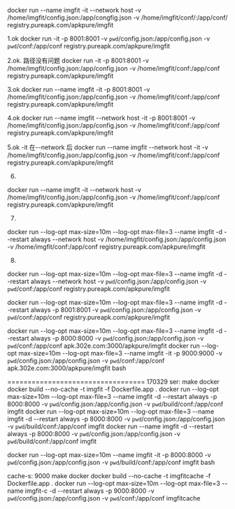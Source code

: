 docker run --name imgfit -it --network host -v /home/imgfit/config.json:/app/congfig.json   -v /home/imgfit/conf/:/app/conf/ registry.pureapk.com/apkpure/imgfit


1.ok
docker run -it -p 8001:8001 -v `pwd`/config.json:/app/config.json -v `pwd`/conf:/app/conf  registry.pureapk.com/apkpure/imgfit 


2.ok.  路径没有问题
docker run -it -p 8001:8001 -v /home/imgfit/config.json:/app/config.json -v /home/imgfit/conf:/app/conf  registry.pureapk.com/apkpure/imgfit   

3.ok
docker run --name imgfit -it -p 8001:8001 -v /home/imgfit/config.json:/app/config.json -v /home/imgfit/conf:/app/conf  registry.pureapk.com/apkpure/imgfit 


4.ok
docker run --name imgfit  --network host  -it -p 8001:8001 -v /home/imgfit/config.json:/app/config.json -v /home/imgfit/conf:/app/conf  registry.pureapk.com/apkpure/imgfit 


5.ok -it 在--network 后
docker run --name imgfit  --network host  -it -v /home/imgfit/config.json:/app/config.json -v /home/imgfit/conf:/app/conf  registry.pureapk.com/apkpure/imgfit 

6.

docker run --name imgfit  -it --network host -v /home/imgfit/config.json:/app/config.json -v /home/imgfit/conf:/app/conf  registry.pureapk.com/apkpure/imgfit 


7. 
docker run --log-opt max-size=10m --log-opt max-file=3 --name imgfit -d  --restart always --network host -v /home/imgfit/config.json:/app/config.json -v /home/imgfit/conf:/app/conf  registry.pureapk.com/apkpure/imgfit 


8.
docker run --log-opt max-size=10m --log-opt max-file=3 --name imgfit -d  --restart always --network host -v `pwd`/config.json:/app/config.json -v `pwd`/conf:/app/conf  registry.pureapk.com/apkpure/imgfit 


docker run --log-opt max-size=10m --log-opt max-file=3 --name imgfit -d  --restart always -p 8001:8001 -v `pwd`/config.json:/app/config.json -v `pwd`/conf:/app/conf  registry.pureapk.com/apkpure/imgfit 



docker run --log-opt max-size=10m --log-opt max-file=3 --name imgfit -d  --restart always -p 8000:8000 -v `pwd`/config.json:/app/config.json -v `pwd`/conf:/app/conf  apk.302e.com:3000/apkpure/imgfit
docker run --log-opt max-size=10m --log-opt max-file=3 --name imgfit -it -p 9000:9000 -v `pwd`/config.json:/app/config.json -v `pwd`/conf:/app/conf  apk.302e.com:3000/apkpure/imgfit bash


==================================
170329
ser:
make docker
docker build --no-cache   -t imgfit  -f Dockerfile.app .
docker run --log-opt max-size=10m --log-opt max-file=3 --name imgfit -d  --restart always -p 8000:8000 -v `pwd`/config.json:/app/config.json -v `pwd`/build/conf:/app/conf  imgfit
docker run --log-opt max-size=10m --log-opt max-file=3 --name imgfit -d  --restart always -p 8000:8000 -v `pwd`/config.json:/app/config.json -v `pwd`/build/conf:/app/conf  imgfit
docker run  --name imgfit -d  --restart always -p 8000:8000 -v `pwd`/config.json:/app/config.json -v `pwd`/build/conf:/app/conf  imgfit

docker run --log-opt max-size=10m  --name imgfit -it -p 8000:8000 -v `pwd`/config.json:/app/config.json -v `pwd`/build/conf:/app/conf  imgfit bash

cache-s: 9000
make docker
docker build --no-cache   -t imgfitcache  -f Dockerfile.app .
docker run --log-opt max-size=10m --log-opt max-file=3 --name imgfit-c -d  --restart always -p 9000:8000 -v `pwd`/config.json:/app/config.json -v `pwd`/conf:/app/conf  imgfitcache 
